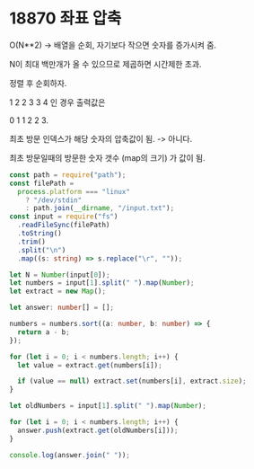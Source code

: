 # 18870 좌표 압축

O(N\*\*2) -> 배열을 순회, 자기보다 작으면 숫자를 증가시켜 줌.

N이 최대 백만개가 올 수 있으므로 제곱하면 시간제한 초과.

정렬 후 순회하자.

1 2 2 3 3 4 인 경우 출력값은

0 1 1 2 2 3.

최초 방문 인덱스가 해당 숫자의 압축값이 됨. -> 아니다.

최초 방문일때의 방문한 숫자 갯수 (map의 크기) 가 값이 됨.

```typescript
const path = require("path");
const filePath =
  process.platform === "linux"
    ? "/dev/stdin"
    : path.join(__dirname, "/input.txt");
const input = require("fs")
  .readFileSync(filePath)
  .toString()
  .trim()
  .split("\n")
  .map((s: string) => s.replace("\r", ""));

let N = Number(input[0]);
let numbers = input[1].split(" ").map(Number);
let extract = new Map();

let answer: number[] = [];

numbers = numbers.sort((a: number, b: number) => {
  return a - b;
});

for (let i = 0; i < numbers.length; i++) {
  let value = extract.get(numbers[i]);

  if (value == null) extract.set(numbers[i], extract.size);
}

let oldNumbers = input[1].split(" ").map(Number);

for (let i = 0; i < numbers.length; i++) {
  answer.push(extract.get(oldNumbers[i]));
}

console.log(answer.join(" "));
```
